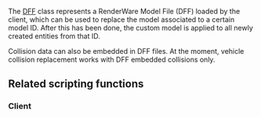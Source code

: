 The [DFF](/docs/DFF.md "wikilink") class represents a RenderWare Model File (DFF) loaded by the client, which can be used to replace the model associated to a certain model ID. After this has been done, the custom model is applied to all newly created entities from that ID.

Collision data can also be embedded in DFF files. At the moment, vehicle collision replacement works with DFF embedded collisions only.

Related scripting functions
---------------------------

### Client
